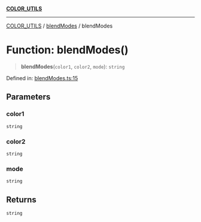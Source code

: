 [**COLOR_UTILS**](../../README.md)

***

[COLOR_UTILS](../../README.md) / [blendModes](../README.md) / blendModes

# Function: blendModes()

> **blendModes**(`color1`, `color2`, `mode`): `string`

Defined in: [blendModes.ts:15](https://github.com/dailker/everyutil/blob/2a1290e25c1270a5e1af64099b97f8d5fc086e59/src/color/blendModes.ts#L15)

## Parameters

### color1

`string`

### color2

`string`

### mode

`string`

## Returns

`string`
